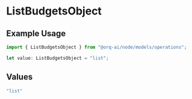 # ListBudgetsObject

## Example Usage

```typescript
import { ListBudgetsObject } from "@orq-ai/node/models/operations";

let value: ListBudgetsObject = "list";
```

## Values

```typescript
"list"
```